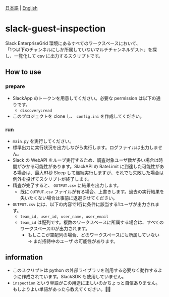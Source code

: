 [日本語](README.md) | [English](README_en.md)

# slack-guest-inspection

Slack EnterpriseGrid 環境にあるすべてのワークスペースにおいて、  
「1つ以下のチャンネルにしか所属していないマルチチャンネルゲスト」を探し、一覧化して csv に出力するスクリプトです。

## How to use

### prepare

* SlackApp のトークンを用意してください。必要な permission は以下の通りです。
  * `discovery:read`
* このプロジェクトを clone し、 `config.ini` を作成してください。

### run

* `main.py` を実行してください。
* 標準出力に実行状況を出力しながら実行します。ログファイルは出力しません。
* Slack の WebAPI をループ実行するため、調査対象ユーザ数が多い場合は時間がかかる可能性があります。SlackAPI の RateLimit に到達した可能性がある場合は、最大61秒 Sleep して継続実行しますが、それでも失敗した場合は例外を投げてスクリプトが終了します。
* 精査が完了すると、 `OUTPUT.csv` に結果を出力します。
  * 既に `OUTPUT.csv` ファイルが有る場合、上書きします。過去の実行結果を失いたくない場合は事前に退避させてください。
* `OUTPUT.csv` には、以下の内容で1行に条件に該当する1ユーザが出力されます。
  * `team_id, user_id, user_name, user_email`
  * `team_id` は配列です。複数のワークスペースに所属する場合は、すべてのワークスペースIDが出力されます。
    * もしここが空配列の場合、どのワークスペースにも所属していない → まだ招待中のユーザ の可能性があります。


## information

* このスクリプトは python の外部ライブラリを利用する必要なく動作するように作成されています。SlackSDK も使用していません。
* `inspection` という単語がこの用途に正しいのかちょっと自信ありません。もしよりよい単語があったら教えてください。🙇‍♂️
